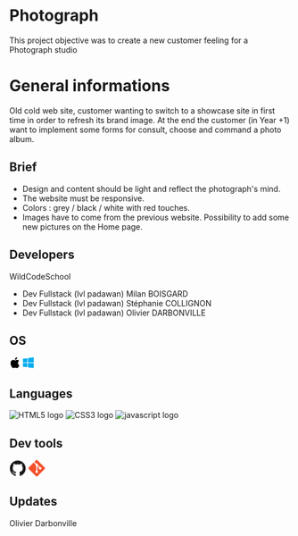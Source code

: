 # Photograph

This project objective was to create a new customer feeling for a Photograph studio

# General informations

Old cold web site, customer wanting to switch to a showcase site in first time in order to refresh its brand image.
At the end the customer (in Year +1) want to implement some forms for consult, choose and command a photo album.


## Brief

  - Design and content should be light and reflect the photograph's mind.
  - The website must be responsive.
  - Colors : grey / black / white with red touches. 
  - Images have to come from the previous website. Possibility to add some new pictures on the Home page.


## Developers

WildCodeSchool
- Dev Fullstack (lvl padawan) Milan BOISGARD
- Dev Fullstack (lvl padawan) Stéphanie COLLIGNON
- Dev Fullstack (lvl padawan) Olivier DARBONVILLE


## OS

<img src="https://raw.githubusercontent.com/devicons/devicon/0d6c64dbbf311879f7d563bfc3ccf559f9ed111c/icons/apple/apple-original.svg" title="Mac" alt="Apple logo" width="20" height="20"/>
<img src="https://raw.githubusercontent.com/devicons/devicon/0d6c64dbbf311879f7d563bfc3ccf559f9ed111c/icons/windows8/windows8-original.svg" title="Windows" alt="Windows logo" width="20" height="20"/>

## Languages
<img src="https://devicons.github.io/devicon/devicon.git/icons/html5/html5-original-wordmark.svg" title="HTML5" alt="HTML5 logo" width="30" height="30"/> 
<img src="https://devicons.github.io/devicon/devicon.git/icons/css3/css3-original-wordmark.svg" title="CSS3" alt="CSS3 logo" width="30" height="30"/> 
<img src="https://devicons.github.io/devicon/devicon.git/icons/javascript/javascript-original.svg" title="Javascript" alt="javascript logo" width="30" height="30"/> 

## Dev tools

<img src="https://raw.githubusercontent.com/devicons/devicon/0d6c64dbbf311879f7d563bfc3ccf559f9ed111c/icons/github/github-original.svg" title="Github" alt="Github logo" width="30" height="30"/> 
<img src="https://raw.githubusercontent.com/devicons/devicon/0d6c64dbbf311879f7d563bfc3ccf559f9ed111c/icons/git/git-original.svg" title="Git" alt="Git logo" width="30" height="30"/> 

## Updates

Olivier Darbonville
